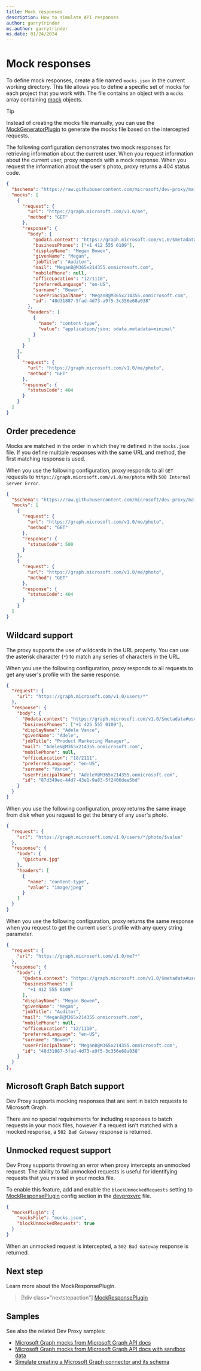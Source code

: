 ```yaml
---
title: Mock responses
description: How to simulate API responses
author: garrytrinder
ms.author: garrytrinder
ms.date: 01/24/2024
---
```


# Mock responses

To define mock responses, create a file named `mocks.json` in the current working directory. This file allows you to define a specific set of mocks for each project that you work with. The file contains an object with a `mocks` array containing [mock](https://github.com/microsoft/dev-proxy/wiki/Response-object) objects.

> [!TIP]
> Instead of creating the mocks file manually, you can use the [MockGeneratorPlugin](../technical-reference/mockgeneratorplugin.md) to generate the mocks file based on the intercepted requests.

The following configuration demonstrates two mock responses for retrieving information about the current user. When you request information about the current user, proxy responds with a mock response. When you request the information about the user's photo, proxy returns a 404 status code.

```json
{
  "$schema": "https://raw.githubusercontent.com/microsoft/dev-proxy/main/schemas/v1.0/mockresponseplugin.schema.json",
  "mocks": [
    {
      "request": {
        "url": "https://graph.microsoft.com/v1.0/me",
        "method": "GET"
      },
      "response": {
        "body": {
          "@odata.context": "https://graph.microsoft.com/v1.0/$metadata#users/$entity",
          "businessPhones": ["+1 412 555 0109"],
          "displayName": "Megan Bowen",
          "givenName": "Megan",
          "jobTitle": "Auditor",
          "mail": "MeganB@M365x214355.onmicrosoft.com",
          "mobilePhone": null,
          "officeLocation": "12/1110",
          "preferredLanguage": "en-US",
          "surname": "Bowen",
          "userPrincipalName": "MeganB@M365x214355.onmicrosoft.com",
          "id": "48d31887-5fad-4d73-a9f5-3c356e68a038"
        },
        "headers": [
          {
            "name": "content-type",
            "value": "application/json; odata.metadata=minimal"
          }
        ]
      }
    },
    {
      "request": {
        "url": "https://graph.microsoft.com/v1.0/me/photo",
        "method": "GET"
      },
      "response": {
        "statusCode": 404
      }
    }
  ]
}
```

## Order precedence

Mocks are matched in the order in which they're defined in the `mocks.json` file. If you define multiple responses with the same URL and method, the first matching response is used.

When you use the following configuration, proxy responds to all `GET` requests to `https://graph.microsoft.com/v1.0/me/photo` with `500 Internal Server Error`.

```json
{
  "$schema": "https://raw.githubusercontent.com/microsoft/dev-proxy/main/schemas/v1.0/mockresponseplugin.schema.json",
  "mocks": [
    {
      "request": {
        "url": "https://graph.microsoft.com/v1.0/me/photo",
        "method": "GET"
      },
      "response": {
        "statusCode": 500
      }
    },
    {
      "request": {
        "url": "https://graph.microsoft.com/v1.0/me/photo",
        "method": "GET"
      },
      "response": {
        "statusCode": 404
      }
    }
  ]
}
```

## Wildcard support

The proxy supports the use of wildcards in the URL property. You can use the asterisk character (`*`) to match any series of characters in the URL.

When you use the following configuration, proxy responds to all requests to get any user's profile with the same response.

```json
{
  "request": {
    "url": "https://graph.microsoft.com/v1.0/users/*"
  },
  "response": {
    "body": {
      "@odata.context": "https://graph.microsoft.com/v1.0/$metadata#users/$entity",
      "businessPhones": ["+1 425 555 0109"],
      "displayName": "Adele Vance",
      "givenName": "Adele",
      "jobTitle": "Product Marketing Manager",
      "mail": "AdeleV@M365x214355.onmicrosoft.com",
      "mobilePhone": null,
      "officeLocation": "18/2111",
      "preferredLanguage": "en-US",
      "surname": "Vance",
      "userPrincipalName": "AdeleV@M365x214355.onmicrosoft.com",
      "id": "87d349ed-44d7-43e1-9a83-5f2406dee5bd"
    }
  }
}
```

When you use the following configuration, proxy returns the same image from disk when you request to get the binary of any user's photo.

```json
{
  "request": {
    "url": "https://graph.microsoft.com/v1.0/users/*/photo/$value"
  },
  "response": {
    "body": {
      "@picture.jpg"
    },
    "headers": [
      {
        "name": "content-type",
        "value": "image/jpeg"
      }
    ]
  }
}
```

When you use the following configuration, proxy returns the same response when you request to get the current user's profile with any query string parameter.

```json
{
  "request": {
    "url": "https://graph.microsoft.com/v1.0/me?*"
  },
  "response": {
    "body": {
      "@odata.context": "https://graph.microsoft.com/v1.0/$metadata#users/$entity",
      "businessPhones": [
        "+1 412 555 0109"
      ],
      "displayName": "Megan Bowen",
      "givenName": "Megan",
      "jobTitle": "Auditor",
      "mail": "MeganB@M365x214355.onmicrosoft.com",
      "mobilePhone": null,
      "officeLocation": "12/1110",
      "preferredLanguage": "en-US",
      "surname": "Bowen",
      "userPrincipalName": "MeganB@M365x214355.onmicrosoft.com",
      "id": "48d31887-5fad-4d73-a9f5-3c356e68a038"
    }
  }
},
```

## Microsoft Graph Batch support

Dev Proxy supports mocking responses that are sent in batch requests to Microsoft Graph.

There are no special requirements for including responses to batch requests in your mock files, however if a request isn't matched with a mocked response, a `502 Bad Gateway` response is returned.

## Unmocked request support

Dev Proxy supports throwing an error when proxy intercepts an unmocked request. The ability to fail unmocked requests is useful for identifying requests that you missed in your mocks file.

To enable this feature, add and enable the `blockUnmockedRequests` setting to [MockResponsePlugin](../technical-reference/MockResponsePlugin.md) config section in the [devproxyrc](../technical-reference/devproxyrc.md) file.

```json
{
  "mocksPlugin": {
    "mocksFile": "mocks.json",
    "blockUnmockedRequests": true
  }
}
```

When an unmocked request is intercepted, a `502 Bad Gateway` response is returned.

## Next step

Learn more about the MockResponsePlugin.

> [!div class="nextstepaction"]
> [MockResponsePlugin](../technical-reference/mockresponseplugin.md)

## Samples

See also the related Dev Proxy samples:

- [Microsoft Graph mocks from Microsoft Graph API docs](https://adoption.microsoft.com/sample-solution-gallery/sample/pnp-devproxy-microsoft-graph-docs-mocks/)
- [Microsoft Graph mocks from Microsoft Graph API docs with sandbox data](https://adoption.microsoft.com/sample-solution-gallery/sample/pnp-devproxy-microsoft-graph-sandbox-mocks/)
- [Simulate creating a Microsoft Graph connector and its schema](https://adoption.microsoft.com/sample-solution-gallery/sample/pnp-devproxy-microsoft-graph-connector/)
